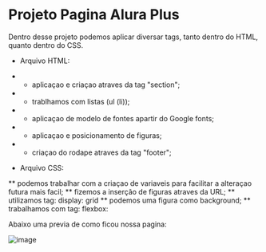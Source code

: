 # Projeto Pagina Alura Plus

Dentro desse projeto podemos aplicar diversar tags, tanto dentro do HTML, quanto dentro do CSS.

* Arquivo HTML:

* * aplicaçao e criaçao atraves da tag "section";
* * trablhamos com listas (ul (li));
* * aplicaçao de modelo de fontes apartir do Google fonts;
* * aplicaçao e posicionamento de figuras;
* * criaçao do rodape atraves da tag "footer";

* Arquivo CSS:

** podemos trabalhar com a criaçao de variaveis para facilitar a alteraçao futura mais facil;
** fizemos a inserção de figuras atraves da URL;
** utilizamos tag: display: grid
** podemos uma figura como background;
** trabalhamos com tag: flexbox:

Abaixo uma previa de como ficou nossa pagina:

![image](https://user-images.githubusercontent.com/124204139/220735371-2c8792e4-2afe-429c-aae3-3c081dad3e41.png)
